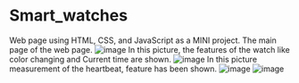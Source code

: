 # Smart_watches
Web page using HTML, CSS, and JavaScript as a MINI project.
The main page of the web page.
![image](https://github.com/AKM1828/Smart_watches/assets/109887138/4f26ebc8-df4a-4b5c-8b54-7efb7b90fb4e)
In this picture, the features of the watch like color changing and Current time are shown.
![image](https://github.com/AKM1828/Smart_watches/assets/109887138/d140f90f-cee0-4ac6-993f-8d2fae468d66)
In this picture measurement of the heartbeat, feature has been shown.
![image](https://github.com/AKM1828/Smart_watches/assets/109887138/0ecac73a-715f-4f1e-b347-a606a1c671ac)
![image](https://github.com/AKM1828/Smart_watches/assets/109887138/99ff0464-017b-4794-9d36-d08d06d0ffb9)


